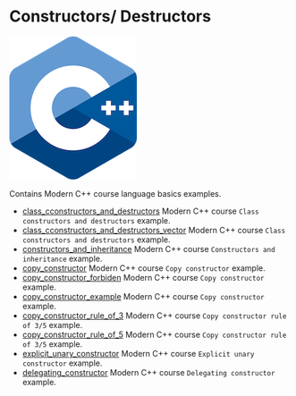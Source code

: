 # Constructors/ Destructors

![logo](../../../docs/pictures/logo.png)

Contains Modern C++ course language basics examples.

* [class_cconstructors_and_destructors](class_cconstructors_and_destructors/README.md) Modern C++ course `Class constructors and destructors` example.
* [class_cconstructors_and_destructors_vector](class_cconstructors_and_destructors_vector/README.md) Modern C++ course `Class constructors and destructors` example.
* [constructors_and_inheritance](constructors_and_inheritance/README.md) Modern C++ course `Constructors and inheritance` example.
* [copy_constructor](copy_constructor/README.md) Modern C++ course `Copy constructor` example.
* [copy_constructor_forbiden](copy_constructor_forbiden/README.md) Modern C++ course `Copy constructor` example.
* [copy_constructor_example](copy_constructor_example/README.md) Modern C++ course `Copy constructor` example.
* [copy_constructor_rule_of_3](copy_constructor_rule_of_3/README.md) Modern C++ course `Copy constructor rule of 3/5` example.
* [copy_constructor_rule_of_5](copy_constructor_rule_of_5/README.md) Modern C++ course `Copy constructor rule of 3/5` example.
* [explicit_unary_constructor](explicit_unary_constructor/README.md) Modern C++ course `Explicit unary constructor` example.
* [delegating_constructor](delegating_constructor/README.md) Modern C++ course `Delegating constructor` example.
